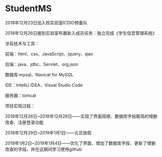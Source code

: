 # StudentMS
2018年12月23日加入校实验室ICDIO预备队

2018年12月26日接到实验室布置新入成员任务：独立完成《学生信息管理系统》

涉及技术与工具：

前端：html、css、JavaScript、jquery、ajax

后端：java、jdbc、Servlet、org.json

数据库:mysql、Navicat for MySQL

IDE：IntelliJ IDEA、Visual Studio Code

服务器：tomcat


项目实现过程：

2018年12月26日~2018年12月28日——实现了界面简陋、数据库字段极简的增删改查、注册登录功能

2018年12月29日~2019年1月1日——元旦放假

2019年1月2日~2019年1月4日——优化了界面、增加了数据库字段、更新了增删改查的字段，并在这期间学习使用github
